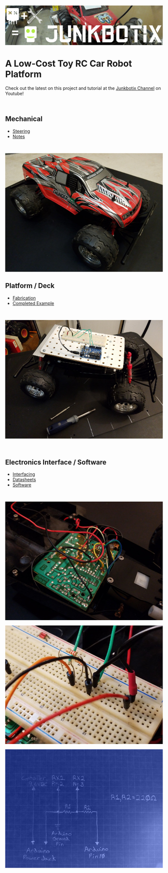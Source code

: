 ![Junkbotix Banner](./images/banner-1024px.jpg)

# A Low-Cost Toy RC Car Robot Platform

Check out the latest on this project and tutorial at the [Junkbotix Channel](https://www.youtube.com/channel/UCNxQ47xBEYjD-mey_lxj9Aw) on Youtube!

<br>

## Mechanical

* [Steering](./steering)
* [Notes](./notes)

<br>

![Vehicle](./images/vehicle-640px.jpg) 

## Platform / Deck

* [Fabrication](./platform-deck)
* [Completed Example](./platform-deck/completed)

<br>

![Vehicle](./images/deck-640px.jpg) 

<br>

## Electronics Interface / Software

* [Interfacing](./interfacing)
* [Datasheets](./datasheets)
* [Software](./software)

<br>

![PCB](./images/pcb-640px.jpg)

![Breadboard Interface](./images/interface-640px.jpg)

![Schematic](./images/schematic-640px.jpg)